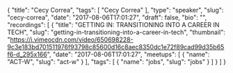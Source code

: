 {
  "title": "Cecy Correa",
  "tags": [
    "Cecy Correa"
  ],
  "type": "speaker",
  "slug": "cecy-correa",
  "date": "2017-08-06T17:01:27",
  "draft": false,
  "bio": "",
  "recordings": [
    {
      "title": "GETTING IN: TRANSITIONING INTO A CAREER IN TECH",
      "slug": "getting-in-transitioning-into-a-career-in-tech",
      "thumbnail": "https://i.vimeocdn.com/video/650698228-9c3e183bd701511976f93798c85600d16c8aec8350dc1e72f89cad99d35b65f6-d_295x166",
      "date": "2017-08-06T17:01:27",
      "meetups": [
        {
          "name": "ACT-W",
          "slug": "act-w"
        }
      ],
      "tags": [
        {
          "name": "jobs",
          "slug": "jobs"
        }
      ]
    }
  ]
}